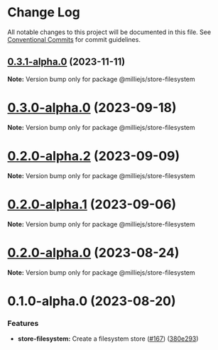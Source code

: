 # Change Log

All notable changes to this project will be documented in this file.
See [Conventional Commits](https://conventionalcommits.org) for commit guidelines.

## [0.3.1-alpha.0](https://github.com/sbonami/milliejs/compare/v0.3.0-alpha.0...v0.3.1-alpha.0) (2023-11-11)

**Note:** Version bump only for package @milliejs/store-filesystem





# [0.3.0-alpha.0](https://github.com/sbonami/milliejs/compare/v0.2.0-alpha.2...v0.3.0-alpha.0) (2023-09-18)

**Note:** Version bump only for package @milliejs/store-filesystem





# [0.2.0-alpha.2](https://github.com/sbonami/milliejs/compare/v0.2.0-alpha.1...v0.2.0-alpha.2) (2023-09-09)

**Note:** Version bump only for package @milliejs/store-filesystem





# [0.2.0-alpha.1](https://github.com/sbonami/milliejs/compare/v0.2.0-alpha.0...v0.2.0-alpha.1) (2023-09-06)

**Note:** Version bump only for package @milliejs/store-filesystem





# [0.2.0-alpha.0](https://github.com/sbonami/milliejs/compare/v0.1.0-alpha.0...v0.2.0-alpha.0) (2023-08-24)

**Note:** Version bump only for package @milliejs/store-filesystem





# 0.1.0-alpha.0 (2023-08-20)


### Features

* **store-filesystem:** Create a filesystem store ([#167](https://github.com/sbonami/milliejs/issues/167)) ([380e293](https://github.com/sbonami/milliejs/commit/380e2937772e19f0c3867b3a671b954ee90589b4))
